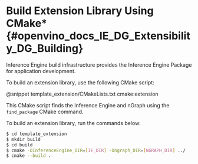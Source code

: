 # Build Extension Library Using CMake* {#openvino_docs_IE_DG_Extensibility_DG_Building}

Inference Engine build infrastructure provides the Inference Engine Package for application development.

To build an extension library, use the following CMake script:

@snippet template_extension/CMakeLists.txt cmake:extension

This CMake script finds the Inference Engine and nGraph using the `find_package` CMake command.

To build an extension library, run the commands below:

```sh
$ cd template_extension
$ mkdir build
$ cd build
$ cmake -DInferenceEngine_DIR=[IE_DIR] -Dngraph_DIR=[NGRAPH_DIR] ../
$ cmake --build .
```
